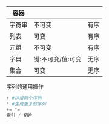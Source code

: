 | 容器   |                   |      |
| ------ | ----------------- | ---- |
| 字符串 | 不可变            | 有序 |
| 列表   | 可变              | 有序 |
| 元组   | 不可变            | 有序 |
| 字典   | 键:不可变/值:可变 | 无序 |
| 集合   | 可变              | 无序 |

序列的通用操作

```python
+ #拼接两个序列
* #生成重复的序列
+= *=
索引 / 切片
```



